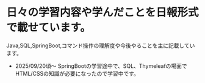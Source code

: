 # 日々の学習内容や学んだことを日報形式で載せています。
Java,SQL,SpringBoot,コマンド操作の理解度や今後やることを主に記載しています。
* 2025/09/20頃～ SpringBootの学習途中で、SQL、Thymeleafの場面でHTML/CSSの知識が必要になったので学習中です。
